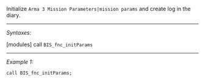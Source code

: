 Initialize `Arma 3 Mission Parameters|mission params` and create log in the diary.


---
*Syntaxes:*

[modules] call `BIS_fnc_initParams`

---
*Example 1:*

```sqf
call BIS_fnc_initParams;
```